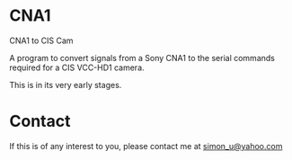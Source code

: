 CNA1
====

CNA1 to CIS Cam

A program to convert signals from a Sony CNA1 to the serial commands required for a CIS VCC-HD1 camera.

This is in its very early stages.

Contact
====

If this is of any interest to you, please contact me at simon_u@yahoo.com
